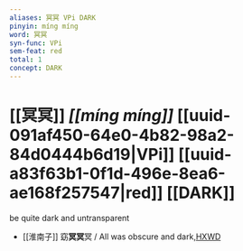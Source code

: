 ```yaml
---
aliases: 冥冥 VPi DARK
pinyin: míng míng
word: 冥冥
syn-func: VPi
sem-feat: red
total: 1
concept: DARK 
---
```

# [[冥冥]] *[[míng míng]]*  [[uuid-091af450-64e0-4b82-98a2-84d0444b6d19|VPi]] [[uuid-a83f63b1-0f1d-496e-8ea6-ae168f257547|red]] [[DARK]]
be quite dark and untransparent
 - [[淮南子]] 窈**冥冥**冥 / All was obscure and dark,[HXWD](https://hxwd.org/textview.html?location=KR3j0010_tls_007-1a.5)